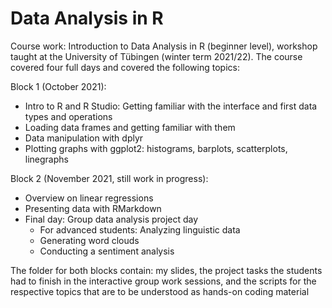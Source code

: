 # Data Analysis in R
 Course work: Introduction to Data Analysis in R (beginner level), workshop taught at the  University of Tübingen (winter term 2021/22). 
 The course covered four full days and covered the following topics:

Block 1 (October 2021):
- Intro to R and R Studio: Getting familiar with the interface and first data types and operations
- Loading data frames and getting familiar with them
- Data manipulation with dplyr
- Plotting graphs with ggplot2:
  histograms,
  barplots,
  scatterplots,
  linegraphs

Block 2 (November 2021, still work in progress):
* Overview on linear regressions
* Presenting data with RMarkdown
* Final day: Group data analysis project day
   + For advanced students: Analyzing linguistic data
   - Generating word clouds
   - Conducting a sentiment analysis

The folder for both blocks contain: my slides, the project tasks the students had to finish in the interactive group work sessions, and the scripts for the respective
topics that are to be understood as hands-on coding material

